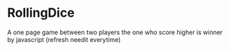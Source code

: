 # RollingDice
A one page game between two players the one who score higher is winner by javascript (refresh needit everytime)

